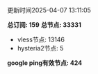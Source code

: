更新时间2025-04-07 13:11:05

**总订阅: 159**
**总节点: 33331**
- vless节点: 13146
- hysteria2节点: 5

**google ping有效节点: 424**

